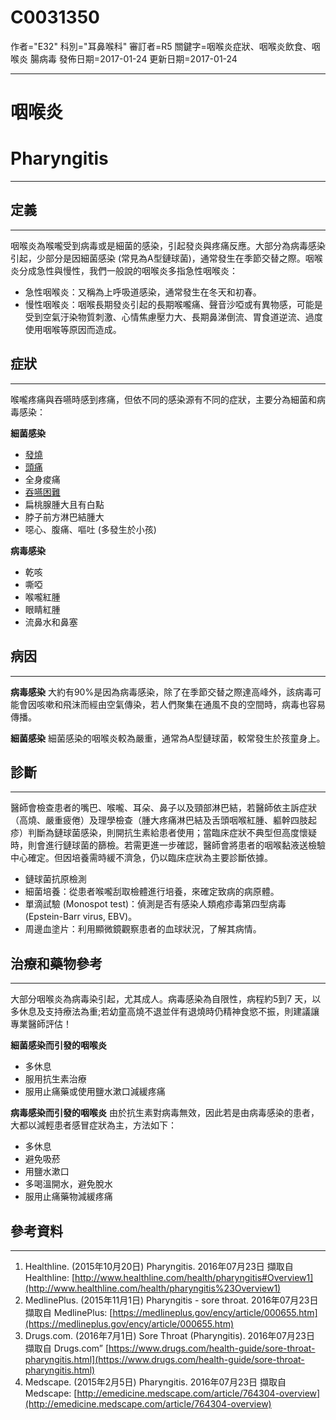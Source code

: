 # C0031350
作者="E32"
科別="耳鼻喉科"
審訂者=R5
關鍵字=咽喉炎症狀、咽喉炎飲食、咽喉炎 腸病毒
發佈日期=2017-01-24
更新日期=2017-01-24

----------
# 咽喉炎
# Pharyngitis


----------
## 定義
----------

咽喉炎為喉嚨受到病毒或是細菌的感染，引起發炎與疼痛反應。大部分為病毒感染引起，少部分是因細菌感染 (常見為A型鏈球菌)，通常發生在季節交替之際。咽喉炎分成急性與慢性，我們一般說的咽喉炎多指急性咽喉炎：

- 急性咽喉炎：又稱為上呼吸道感染，通常發生在冬天和初春。
- 慢性咽喉炎：咽喉長期發炎引起的長期喉嚨痛、聲音沙啞或有異物感，可能是受到空氣汙染物質刺激、心情焦慮壓力大、長期鼻涕倒流、胃食道逆流、過度使用咽喉等原因而造成。
## 症狀
----------

喉嚨疼痛與吞嚥時感到疼痛，但依不同的感染源有不同的症狀，主要分為細菌和病毒感染：

**細菌感染**

- [發燒](C0015967)
- [頭痛](C0018681)
- 全身痠痛
- [吞嚥困難](C0011168)
- 扁桃腺腫大且有白點
- 脖子前方淋巴結腫大
- 噁心、腹痛、嘔吐 (多發生於小孩)

**病毒感染**

- 乾咳
- 嘶啞
- 喉嚨紅腫
- 眼睛紅腫
- 流鼻水和鼻塞
## 病因
----------

**病毒感染**
大約有90%是因為病毒感染，除了在季節交替之際達高峰外，該病毒可能會因咳嗽和飛沫而經由空氣傳染，若人們聚集在通風不良的空間時，病毒也容易傳播。

**細菌感染**
細菌感染的咽喉炎較為嚴重，通常為A型鏈球菌，較常發生於孩童身上。

## 診斷
----------

醫師會檢查患者的嘴巴、喉嚨、耳朵、鼻子以及頸部淋巴結，若醫師依主訴症狀（高燒、嚴重疲倦）及理學檢查（腫大疼痛淋巴結及舌頭咽喉紅腫、軀幹四肢起疹）判斷為鏈球菌感染，則開抗生素給患者使用；當臨床症狀不典型但高度懷疑時，則會進行鏈球菌的篩檢。若需更進一步確認，醫師會將患者的咽喉黏液送檢驗中心確定。但因培養需時緩不濟急，仍以臨床症狀為主要診斷依據。

- 鏈球菌抗原檢測
- 細菌培養：從患者喉嚨刮取檢體進行培養，來確定致病的病原體。
- 單滴試驗 (Monospot test)：偵測是否有感染人類疱疹毒第四型病毒 (Epstein-Barr virus, EBV)。
- 周邊血塗片：利用顯微鏡觀察患者的血球狀況，了解其病情。
## 治療和藥物參考
----------

大部分咽喉炎為病毒染引起，尤其成人。病毒感染為自限性，病程約5到7 天，以多休息及支持療法為重;若幼童高燒不退並伴有退燒時仍精神食慾不振，則建議讓專業醫師評估！

**細菌感染而引發的咽喉炎**

- 多休息
- 服用抗生素治療
- 服用止痛藥或使用鹽水漱口減緩疼痛

**病毒感染而引發的咽喉炎**
由於抗生素對病毒無效，因此若是由病毒感染的患者，大都以減輕患者感冒症狀為主，方法如下：

- 多休息
- 避免吸菸
- 用鹽水漱口
- 多喝溫開水，避免脫水
- 服用止痛藥物減緩疼痛
## 參考資料
----------
1. Healthline. (2015年10月20日) Pharyngitis. 2016年07月23日 擷取自 Healthline:
  [http://www.healthline.com/health/pharyngitis#Overview1](http://www.healthline.com/health/pharyngitis%23Overview1)
2. MedlinePlus. (2015年11月1日) Pharyngitis - sore throat. 2016年07月23日 擷取自 MedlinePlus:
  [https://medlineplus.gov/ency/article/000655.htm](https://medlineplus.gov/ency/article/000655.htm)
3. Drugs.com. (2016年7月1日) Sore Throat (Pharyngitis). 2016年07月23日 擷取自 Drugs.com”
  [https://www.drugs.com/health-guide/sore-throat-pharyngitis.html](https://www.drugs.com/health-guide/sore-throat-pharyngitis.html)
4. Medscape. (2015年2月5日) Pharyngitis. 2016年07月23日 擷取自 Medscape:
  [http://emedicine.medscape.com/article/764304-overview](http://emedicine.medscape.com/article/764304-overview)

